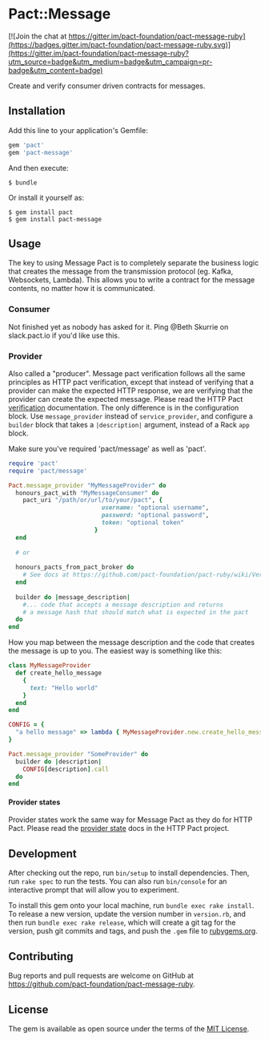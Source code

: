 # Pact::Message

[![Join the chat at https://gitter.im/pact-foundation/pact-message-ruby](https://badges.gitter.im/pact-foundation/pact-message-ruby.svg)](https://gitter.im/pact-foundation/pact-message-ruby?utm_source=badge&utm_medium=badge&utm_campaign=pr-badge&utm_content=badge)

Create and verify consumer driven contracts for messages.



## Installation

Add this line to your application's Gemfile:

```ruby
gem 'pact'
gem 'pact-message'
```

And then execute:

    $ bundle

Or install it yourself as:

    $ gem install pact
    $ gem install pact-message

## Usage

The key to using Message Pact is to completely separate the business logic that creates the message from the transmission protocol (eg. Kafka, Websockets, Lambda). This allows you to write a contract for the message contents, no matter how it is communicated.

### Consumer

Not finished yet as nobody has asked for it. Ping @Beth Skurrie on slack.pact.io if you'd like use this.

### Provider

Also called a "producer". Message pact verification follows all the same principles as HTTP pact verification, except that instead of verifying that a provider can make the expected HTTP response, we are verifying that the provider can create the expected message. Please read the HTTP Pact [verification](https://github.com/pact-foundation/pact-ruby/wiki/Verifying-pacts) documentation. The only difference is in the configuration block. Use `message_provider` instead of `service_provider`, and configure a `builder` block that takes a `|description|` argument, instead of a Rack `app` block.

Make sure you've required 'pact/message' as well as 'pact'.

```ruby
require 'pact'
require 'pact/message'

Pact.message_provider "MyMessageProvider" do  
  honours_pact_with "MyMessageConsumer" do
    pact_uri "/path/or/url/to/your/pact", { 
                          username: "optional username", 
                          password: "optional password", 
                          token: "optional token"
                        }
  end
  
  # or
  
  honours_pacts_from_pact_broker do
    # See docs at https://github.com/pact-foundation/pact-ruby/wiki/Verifying-pacts
  end
  
  builder do |message_description|
    #... code that accepts a message description and returns 
    # a message hash that should match what is expected in the pact
  do
end

```

How you map between the message description and the code that creates the message is up to you. The easiest way is something like this:

```ruby
class MyMessageProvider
  def create_hello_message
    {
      text: "Hello world"
    }
  end
end

CONFIG = {
  "a hello message" => lambda { MyMessageProvider.new.create_hello_message }
}

Pact.message_provider "SomeProvider" do
  builder do |description|
    CONFIG[description].call
  do
end

```

#### Provider states

Provider states work the same way for Message Pact as they do for HTTP Pact. Please read the [provider state](https://github.com/pact-foundation/pact-ruby#using-provider-states) docs in the HTTP Pact project.

## Development

After checking out the repo, run `bin/setup` to install dependencies. Then, run `rake spec` to run the tests. You can also run `bin/console` for an interactive prompt that will allow you to experiment.

To install this gem onto your local machine, run `bundle exec rake install`. To release a new version, update the version number in `version.rb`, and then run `bundle exec rake release`, which will create a git tag for the version, push git commits and tags, and push the `.gem` file to [rubygems.org](https://rubygems.org).

## Contributing

Bug reports and pull requests are welcome on GitHub at https://github.com/pact-foundation/pact-message-ruby.

## License

The gem is available as open source under the terms of the [MIT License](http://opensource.org/licenses/MIT).
